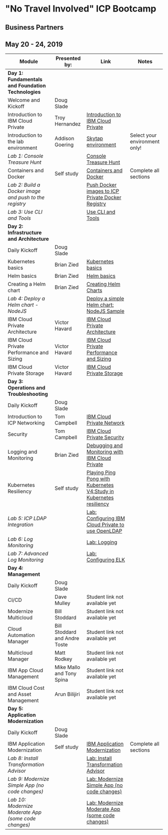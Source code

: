 # "No Travel Involved" ICP Bootcamp

## Business Partners

## May 20 - 24, 2019


| Module | Presented by: | Link | Notes |
| --- | --- | --- | --- | 
| **Day 1: Fundamentals and Foundation Technologies** | |  | |
| Welcome and Kickoff | Doug Slade |  | |
| Introduction to IBM Cloud Private | Troy Hernandez | [Introduction to IBM Cloud Private](https://github.com/ibm-cloud-architecture/icp-admin-bootcamp/blob/master/unit-presentations/01%20-%20Introduction%20to%20IBM%20Cloud%20Private%20v1.0.1.pdf ) | |
| Introduction to the lab environment | Addison Goering | [Skytap environment](https://github.com/awgoering/business-partner-icp-bootcamp/blob/master/skytap-environments.md) | Select your environment only! |
| _Lab 1: Console Treasure Hunt_ | |[Console Treasure Hunt](https://github.com/ibm-cloud-architecture/icp-admin-bootcamp/blob/master/labs/Lab%2003%20Console%20Treasure%20Hunt.md) | |
| Containers and Docker | Self study |[Containers and Docker](https://www.ibm.com/cloud/garage/content/course/containers-and-docker/0) | Complete all sections |
| _Lab 2: Build a Docker image and push to the registry_ |  | [Push Docker images to ICP Private Docker Registry](https://github.com/ibm-cloud-architecture/icp-admin-bootcamp/blob/master/labs/Lab%2002%20Private%20Docker%20Registry.md) |  |
| _Lab 3: Use CLI and Tools_ |  | [Use CLI and Tools](https://github.com/ibm-cloud-architecture/icp-admin-bootcamp/blob/master/labs/Lab%2004%20Use%20CLI%20Tools.md) |  |
| **Day 2: Infrastructure and Architecture** | |  | |
| Daily Kickoff | Doug Slade |  | |
| Kubernetes basics | Brian Zied | [Kubernetes basics](https://github.com/ibm-cloud-architecture/icp-admin-bootcamp/blob/master/unit-presentations/04%20-%20Kubernetes%20Basics%20v1.0.1.pdf) | |
| Helm basics | Brian Zied | [Helm basics](https://github.com/ibm-cloud-architecture/icp-admin-bootcamp/blob/master/unit-presentations/05%20-%20Helm%20Basics%20v1.01.pdf) | |
| Creating a Helm chart  | Brian Zied | [Creating Helm Charts](https://github.com/ibm-cloud-architecture/icp-admin-bootcamp/blob/master/unit-presentations/06%20-%20Creating%20Helm%20Charts%20v1.0.1.pdf) | |
| _Lab 4: Deploy a Helm chart - NodeJS_ |  |  [Deploy a simple Helm chart: NodeJS Sample](https://github.com/ibm-cloud-architecture/icp-admin-bootcamp/blob/master/labs/Lab%2005%20Deploy%20NodeJS%20Helm.md) |  |
| IBM Cloud Private Architecture | Victor Havard |[IBM Cloud Private Architecture](https://github.com/ibm-cloud-architecture/icp-admin-bootcamp/blob/master/unit-presentations/07%20-%20ICP%20Architecture%20v1.0.1.pdf) | |
| IBM Cloud Private Performance and Sizing | Victor Havard |[IBM Cloud Private Performance and Sizing](https://github.com/ibm-cloud-architecture/icp-admin-bootcamp/blob/master/unit-presentations/08%20-%20ICP%20Performance%20and%20Sizing.pdf) | |
| IBM Cloud Private Storage | Victor Havard |[IBM Cloud Private Storage](https://github.com/ibm-cloud-architecture/icp-admin-bootcamp/blob/master/unit-presentations/09%20-%20ICP%20Storage%20v1.0.1.pdf) | |
| **Day 3: Operations and Troubleshooting** | |  | |
| Daily Kickoff | Doug Slade |  | |
| Introduction to ICP Networking | Tom Campbell | [IBM Cloud Private Network](https://github.com/ibm-cloud-architecture/icp-admin-bootcamp/blob/master/unit-presentations/11%20-%20ICP%20Network%20v1.0.1.pdf)| |
| Security | Tom Campbell |[IBM Cloud Private Security](https://github.com/ibm-cloud-architecture/icp-admin-bootcamp/blob/master/unit-presentations/12%20-%20ICP%20Security%20v1.0.1.pdf) | |
| Logging and Monitoring  | Brian Zied | [Debugging and Monitoring with IBM Cloud Private](https://github.com/ibm-cloud-architecture/icp-admin-bootcamp/blob/master/unit-presentations/13%20-%20ICP%20Logging%20and%20Monitoring.pdf) | |
| Kubernetes Resiliency | Self study | [Playing Ping Pong with Kubernetes V4:Study in Kubernetes resiliency](https://youtu.be/UABYoNQly6I)| |
| _Lab 5: ICP LDAP Integration_ |  | [Lab: Configuring IBM Cloud Private to use OpenLDAP ](https://github.com/ibm-cloud-architecture/icp-admin-bootcamp/blob/master/labs/Lab%2006%20OpenLDAP.md) | |
| _Lab 6: Log Monitoring_ |  | [Lab: Logging](https://github.com/ibm-cloud-architecture/icp-admin-bootcamp/blob/master/labs/Lab%2007%20Logging.md) | |
| _Lab 7: Advanced Log Monitoring_ | | [Lab: Configuring ELK](https://github.com/ibm-cloud-architecture/icp-admin-bootcamp/blob/master/labs/Lab%2008%20-%20Modified%20Logging.md) | |
| **Day 4: Management** | | | |
| Daily Kickoff | Doug Slade |  | |
| CI/CD | Dave Mulley | Student link not available yet | |
| Modernize Multicloud | Bill Stoddard | Student link not available yet | |
| Cloud Automation Manager | Bill Stoddard and Andre Toste |Student link not available yet | |
| Multicloud Manager | Matt Rodkey| Student link not available yet | |
| IBM App Cloud Management | Mike Mallo and Tony Spina | Student link not available yet | |
| IBM Cloud Cost and Asset Management | Arun Bilijiri |Student link not available yet | |
| **Day 5: Application Modernization** | | | |
| Daily Kickoff | Doug Slade |  | |
| IBM Application Modernization | Self study| [IBM Application Modernization](https://www.ibm.com/cloud/garage/content/course/explore-application-modernization/0)| Complete all sections |
| _Lab 8: Install Transformation Advisor_ | | [Lab: Install Transformation Advisor](https://github.com/ibm-cloud-architecture/icp-dev-workshop/blob/master/Labs/Lab3-InstallTA.md) | |
| _Lab 9: Modernize Simple App (no code changes)_ | | [Lab: Modernize Simple App (no code changes)](https://github.com/ibm-cloud-architecture/icp-dev-workshop/blob/master/Labs/Lab4-SimpleAppMod.md) | |
| _Lab 10: Modernize Moderate App (some code changes)_ | | [Lab: Modernize Moderate App (some code changes)](https://github.com/ibm-cloud-architecture/icp-dev-workshop/blob/master/Labs/Lab5-ModerateAppMod.md) | |



